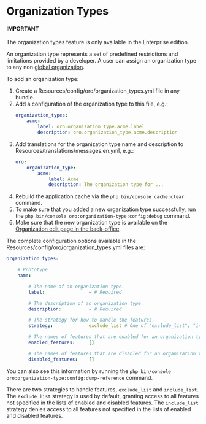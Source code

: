 <!-- meta: description = A guide on how to add and configure organization types to provide a set of restrictions and limitations for organizations in the Enterprise editions of Oro applications. -->

<a id="dev-organization-types"></a>

# Organization Types

#### IMPORTANT
The organization types feature is only available in the Enterprise edition.

An organization type represents a set of predefined restrictions and limitations provided by a developer.
A user can assign an organization type to any non [global organization](../../user/back-office/system/user-management/organizations/index.md#user-ee-multi-org-system).

To add an organization type:

1. Create a Resources/config/oro/organization_types.yml file in any bundle.
2. Add a configuration of the organization type to this file, e.g.:
   ```yaml
   organization_types:
       acme:
           label: oro.organization_type.acme.label
           description: oro.organization_type.acme.description
   ```
3. Add translations for the organization type name and description to Resources/translations/messages.en.yml, e.g.:
   ```yaml
   oro:
       organization_type:
           acme:
               label: Acme
               description: The organization type for ...
   ```
4. Rebuild the application cache via the `php bin/console cache:clear` command.
5. To make sure that you added a new organization type successfully,
   run the `php bin/console oro:organization-type:config:debug` command.
6. Make sure that the new organization type is available
   on the [Organization edit page in the back-office](../../user/back-office/system/user-management/organizations/organization-types.md#user-management-organization-types).

The complete configuration options available in the Resources/config/oro/organization_types.yml files are:

```yaml
organization_types:

    # Prototype
    name:

        # The name of an organization type.
        label:                ~ # Required

        # The description of an organization type.
        description:          ~ # Required

        # The strategy for how to handle the features.
        strategy:             exclude_list # One of "exclude_list"; "include_list"

        # The names of features that are enabled for an organization type.
        enabled_features:     []

        # The names of features that are disabled for an organization type.
        disabled_features:    []
```

You can also see this information by running the `php bin/console oro:organization-type:config:dump-reference` command.

There are two strategies to handle features, `exclude_list` and `include_list`.
The `exclude_list` strategy is used by default, granting access to all features not specified in the lists of enabled and disabled features.
The `include_list` strategy denies access to all features not specified in the lists of enabled and disabled features.
